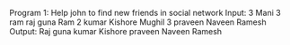  Program 1:
 Help john to find new friends in social network
 Input:
 3
 Mani 3 ram raj guna
 Ram 2 kumar Kishore
 Mughil 3 praveen Naveen Ramesh
 Output:
 Raj guna kumar Kishore praveen Naveen Ramesh
